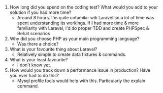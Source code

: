 1. How long did you spend on the coding test? What would you add to your solution if you had more time?
    * Around 8 hours. I'm quite unfamilar wih Laravel so a lot of time was spent understanding its workings. If I had more time & more familiarity with Laravel, I'd do proper TDD and create PHPSpec & Behat scenarios
2. Why did you choose PHP as your main programming language?
    * Was there a choice?
3. What is your favourite thing about Laravel?
    * Relatively simple to create data fixtures & commands.
4. What is your least favourite?
    * I don't know yet.
5. How would you track down a performance issue in production? Have you ever had to do this?
    * Mysql profile tools would help with this. Particularly the explain command.